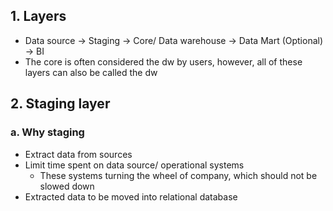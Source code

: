 ## 1. Layers
- Data source -> Staging -> Core/ Data warehouse -> Data Mart (Optional) -> BI
- The core is often considered the dw by users, however, all of these layers can also be called the dw

## 2. Staging layer
### a. Why staging
- Extract data from sources
- Limit time spent on data source/ operational systems
  - These systems turning the wheel of company, which should not be slowed down
- Extracted data to be moved into relational database
